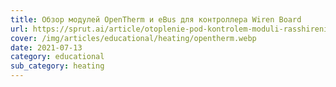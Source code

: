 ```yaml
---
title: Обзор модулей OpenTherm и eBus для контроллера Wiren Board
url: https://sprut.ai/article/otoplenie-pod-kontrolem-moduli-rasshireniya-wiren-board-s-interfeysom-opentherm-i-ebus
cover: /img/articles/educational/heating/opentherm.webp
date: 2021-07-13
category: educational
sub_category: heating
---
```


